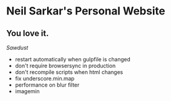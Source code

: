 Neil Sarkar's Personal Website
==

You love it.
--

*Sawdust*

* restart automatically when gulpfile is changed
* don't require browsersync in production
* don't recompile scripts when html changes
* fix underscore.min.map
* performance on blur filter
* imagemin
